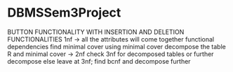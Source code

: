 # DBMSSem3Project
BUTTON FUNCTIONALITY WITH INSERTION AND DELETION FUNCTIONALITIES
1nf -> all the attributes will come together
functional dependencies
find minimal cover
using minimal cover decompose the table
R and minimal cover -> 2nf
check 3nf for decomposed tables or further decompose
else leave at 3nf;
find bcnf and decompose further

